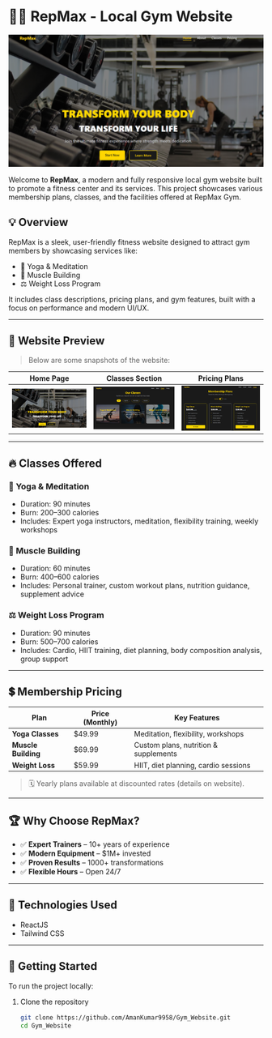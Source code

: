 # 🏋️‍♂️ RepMax - Local Gym Website

![Home](ss1.png)

Welcome to **RepMax**, a modern and fully responsive local gym website built to promote a fitness center and its services. This project showcases various membership plans, classes, and the facilities offered at RepMax Gym.

## 💡 Overview

RepMax is a sleek, user-friendly fitness website designed to attract gym members by showcasing services like:

- 🧘 Yoga & Meditation
- 💪 Muscle Building
- ⚖️ Weight Loss Program

It includes class descriptions, pricing plans, and gym features, built with a focus on performance and modern UI/UX.

---

## 📸 Website Preview

> Below are some snapshots of the website:

| Home Page | Classes Section | Pricing Plans |
|----------|----------------|---------------|
| ![Home](ss1.png) | ![Classes](ss2.png) | ![Pricing](ss3.png) |

---

## 🔥 Classes Offered

### 🧘 Yoga & Meditation
- Duration: 90 minutes
- Burn: 200–300 calories
- Includes: Expert yoga instructors, meditation, flexibility training, weekly workshops

### 💪 Muscle Building
- Duration: 60 minutes
- Burn: 400–600 calories
- Includes: Personal trainer, custom workout plans, nutrition guidance, supplement advice

### ⚖️ Weight Loss Program
- Duration: 90 minutes
- Burn: 500–700 calories
- Includes: Cardio, HIIT training, diet planning, body composition analysis, group support

---

## 💲 Membership Pricing

| Plan               | Price (Monthly) | Key Features |
|--------------------|-----------------|--------------|
| **Yoga Classes**   | $49.99          | Meditation, flexibility, workshops |
| **Muscle Building**| $69.99          | Custom plans, nutrition & supplements |
| **Weight Loss**    | $59.99          | HIIT, diet planning, cardio sessions |

> 🗓 Yearly plans available at discounted rates (details on website).

---

## 🏆 Why Choose RepMax?

- ✅ **Expert Trainers** – 10+ years of experience
- ✅ **Modern Equipment** – $1M+ invested
- ✅ **Proven Results** – 1000+ transformations
- ✅ **Flexible Hours** – Open 24/7

---

## 🚀 Technologies Used

- ReactJS
- Tailwind CSS

---

## 🚀 Getting Started

To run the project locally:

1. Clone the repository  
   ```bash
   git clone https://github.com/AmanKumar9958/Gym_Website.git
   cd Gym_Website